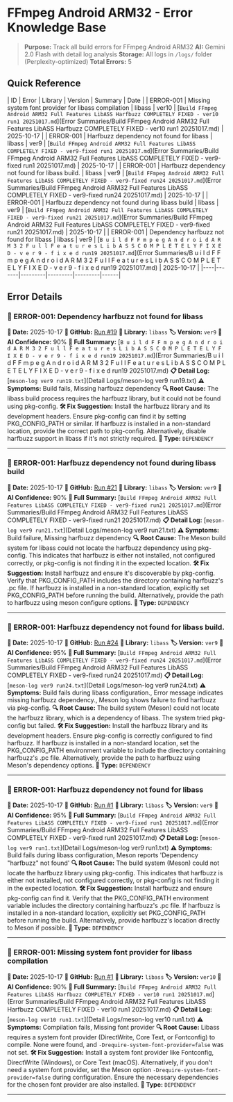 # FFmpeg Android ARM32 - Error Knowledge Base

> **Purpose:** Track all build errors for FFmpeg Android ARM32
> **AI:** Gemini 2.0 Flash with detail log analysis
> **Storage:** All logs in `/logs/` folder (Perplexity-optimized)
> **Total Errors:** 5

## Quick Reference

| ID | Error | Library | Version | Summary | Date |
| ERROR-001 | Missing system font provider for libass compilation | libass | ver10 | [`Build FFmpeg Android ARM32 Full Features LibASS Harfbuzz COMPLETELY FIXED - ver10 run1 20251017.md`](Error Summaries/Build FFmpeg Android ARM32 Full Features LibASS Harfbuzz COMPLETELY FIXED - ver10 run1 20251017.md) | 2025-10-17 |
| ERROR-001 | Harfbuzz dependency not found for libass | libass | ver9 | [`Build FFmpeg Android ARM32 Full Features LibASS COMPLETELY FIXED - ver9-fixed run1 20251017.md`](Error Summaries/Build FFmpeg Android ARM32 Full Features LibASS COMPLETELY FIXED - ver9-fixed run1 20251017.md) | 2025-10-17 |
| ERROR-001 | Harfbuzz dependency not found for libass build. | libass | ver9 | [`Build FFmpeg Android ARM32 Full Features LibASS COMPLETELY FIXED - ver9-fixed run24 20251017.md`](Error Summaries/Build FFmpeg Android ARM32 Full Features LibASS COMPLETELY FIXED - ver9-fixed run24 20251017.md) | 2025-10-17 |
| ERROR-001 | Harfbuzz dependency not found during libass build | libass | ver9 | [`Build FFmpeg Android ARM32 Full Features LibASS COMPLETELY FIXED - ver9-fixed run21 20251017.md`](Error Summaries/Build FFmpeg Android ARM32 Full Features LibASS COMPLETELY FIXED - ver9-fixed run21 20251017.md) | 2025-10-17 |
| ERROR-001 | Dependency harfbuzz not found for libass | libass | ver9 | [`B u i l d F F m p e g A n d r o i d A R M 3 2 F u l l F e a t u r e s L i b A S S C O M P L E T E L Y F I X E D - v e r 9 - f i x e d run19 20251017.md`](Error Summaries/B u i l d F F m p e g A n d r o i d A R M 3 2 F u l l F e a t u r e s L i b A S S C O M P L E T E L Y F I X E D - v e r 9 - f i x e d run19 20251017.md) | 2025-10-17 |
|----|-------|---------|---------|---------|------|

## Error Details


### 🔴 ERROR-001: Dependency harfbuzz not found for libass

**📅 Date:** 2025-10-17
**🔗 GitHub:** [Run #19](https://github.com/share-18001080/113/actions/runs/18588660670)
**🎯 Library:** `libass`
**🏷️ Version:** `ver9`
**🤖 AI Confidence:** 90%
**📄 Full Summary:** [`B u i l d F F m p e g A n d r o i d A R M 3 2 F u l l F e a t u r e s L i b A S S C O M P L E T E L Y F I X E D - v e r 9 - f i x e d run19 20251017.md`](Error Summaries/B u i l d F F m p e g A n d r o i d A R M 3 2 F u l l F e a t u r e s L i b A S S C O M P L E T E L Y F I X E D - v e r 9 - f i x e d run19 20251017.md)
**📋 Detail Log:** [`meson-log ver9 run19.txt`](Detail Logs/meson-log ver9 run19.txt)
**⚠️ Symptoms:** Build fails, Missing harfbuzz dependency
**🔍 Root Cause:** The libass build process requires the harfbuzz library, but it could not be found using pkg-config.
**🛠️ Fix Suggestion:** Install the harfbuzz library and its development headers. Ensure pkg-config can find it by setting PKG_CONFIG_PATH or similar. If harfbuzz is installed in a non-standard location, provide the correct path to pkg-config. Alternatively, disable harfbuzz support in libass if it's not strictly required.
**📝 Type:** `DEPENDENCY`

---


### 🔴 ERROR-001: Harfbuzz dependency not found during libass build

**📅 Date:** 2025-10-17
**🔗 GitHub:** [Run #21](https://github.com/share-18001080/113/actions/runs/18589222542)
**🎯 Library:** `libass`
**🏷️ Version:** `ver9`
**🤖 AI Confidence:** 90%
**📄 Full Summary:** [`Build FFmpeg Android ARM32 Full Features LibASS COMPLETELY FIXED - ver9-fixed run21 20251017.md`](Error Summaries/Build FFmpeg Android ARM32 Full Features LibASS COMPLETELY FIXED - ver9-fixed run21 20251017.md)
**📋 Detail Log:** [`meson-log ver9 run21.txt`](Detail Logs/meson-log ver9 run21.txt)
**⚠️ Symptoms:** Build failure, Missing harfbuzz dependency
**🔍 Root Cause:** The Meson build system for libass could not locate the harfbuzz dependency using pkg-config. This indicates that harfbuzz is either not installed, not configured correctly, or pkg-config is not finding it in the expected location.
**🛠️ Fix Suggestion:** Install harfbuzz and ensure it's discoverable by pkg-config. Verify that PKG_CONFIG_PATH includes the directory containing harfbuzz's .pc file. If harfbuzz is installed in a non-standard location, explicitly set PKG_CONFIG_PATH before running the build. Alternatively, provide the path to harfbuzz using meson configure options.
**📝 Type:** `DEPENDENCY`

---


### 🔴 ERROR-001: Harfbuzz dependency not found for libass build.

**📅 Date:** 2025-10-17
**🔗 GitHub:** [Run #24](https://github.com/share-18001080/113/actions/runs/18589680069)
**🎯 Library:** `libass`
**🏷️ Version:** `ver9`
**🤖 AI Confidence:** 95%
**📄 Full Summary:** [`Build FFmpeg Android ARM32 Full Features LibASS COMPLETELY FIXED - ver9-fixed run24 20251017.md`](Error Summaries/Build FFmpeg Android ARM32 Full Features LibASS COMPLETELY FIXED - ver9-fixed run24 20251017.md)
**📋 Detail Log:** [`meson-log ver9 run24.txt`](Detail Logs/meson-log ver9 run24.txt)
**⚠️ Symptoms:** Build fails during libass configuration., Error message indicates missing harfbuzz dependency., Meson log shows failure to find harfbuzz via pkg-config.
**🔍 Root Cause:** The build system (Meson) could not locate the harfbuzz library, which is a dependency of libass. The system tried pkg-config but failed.
**🛠️ Fix Suggestion:** Install the harfbuzz library and its development headers. Ensure pkg-config is correctly configured to find harfbuzz. If harfbuzz is installed in a non-standard location, set the PKG_CONFIG_PATH environment variable to include the directory containing harfbuzz's .pc file. Alternatively, provide the path to harfbuzz using Meson's dependency options.
**📝 Type:** `DEPENDENCY`

---


### 🔴 ERROR-001: Harfbuzz dependency not found for libass

**📅 Date:** 2025-10-17
**🔗 GitHub:** [Run #1](https://github.com/share-18001080/113/actions/runs/18590219901)
**🎯 Library:** `libass`
**🏷️ Version:** `ver9`
**🤖 AI Confidence:** 95%
**📄 Full Summary:** [`Build FFmpeg Android ARM32 Full Features LibASS COMPLETELY FIXED - ver9-fixed run1 20251017.md`](Error Summaries/Build FFmpeg Android ARM32 Full Features LibASS COMPLETELY FIXED - ver9-fixed run1 20251017.md)
**📋 Detail Log:** [`meson-log ver9 run1.txt`](Detail Logs/meson-log ver9 run1.txt)
**⚠️ Symptoms:** Build fails during libass configuration, Meson reports 'Dependency "harfbuzz" not found'
**🔍 Root Cause:** The build system (Meson) could not locate the harfbuzz library using pkg-config. This indicates that harfbuzz is either not installed, not configured correctly, or pkg-config is not finding it in the expected location.
**🛠️ Fix Suggestion:** Install harfbuzz and ensure pkg-config can find it. Verify that the PKG_CONFIG_PATH environment variable includes the directory containing harfbuzz's .pc file. If harfbuzz is installed in a non-standard location, explicitly set PKG_CONFIG_PATH before running the build. Alternatively, provide harfbuzz's location directly to Meson if possible.
**📝 Type:** `DEPENDENCY`

---


### 🔴 ERROR-001: Missing system font provider for libass compilation

**📅 Date:** 2025-10-17
**🔗 GitHub:** [Run #1](https://github.com/share-18001080/113/actions/runs/18591621474)
**🎯 Library:** `libass`
**🏷️ Version:** `ver10`
**🤖 AI Confidence:** 90%
**📄 Full Summary:** [`Build FFmpeg Android ARM32 Full Features LibASS Harfbuzz COMPLETELY FIXED - ver10 run1 20251017.md`](Error Summaries/Build FFmpeg Android ARM32 Full Features LibASS Harfbuzz COMPLETELY FIXED - ver10 run1 20251017.md)
**📋 Detail Log:** [`meson-log ver10 run1.txt`](Detail Logs/meson-log ver10 run1.txt)
**⚠️ Symptoms:** Compilation fails, Missing font provider
**🔍 Root Cause:** Libass requires a system font provider (DirectWrite, Core Text, or Fontconfig) to compile. None were found, and `-Drequire-system-font-provider=false` was not set.
**🛠️ Fix Suggestion:** Install a system font provider like Fontconfig, DirectWrite (Windows), or Core Text (macOS). Alternatively, if you don't need a system font provider, set the Meson option `-Drequire-system-font-provider=false` during configuration. Ensure the necessary dependencies for the chosen font provider are also installed.
**📝 Type:** `DEPENDENCY`

---

